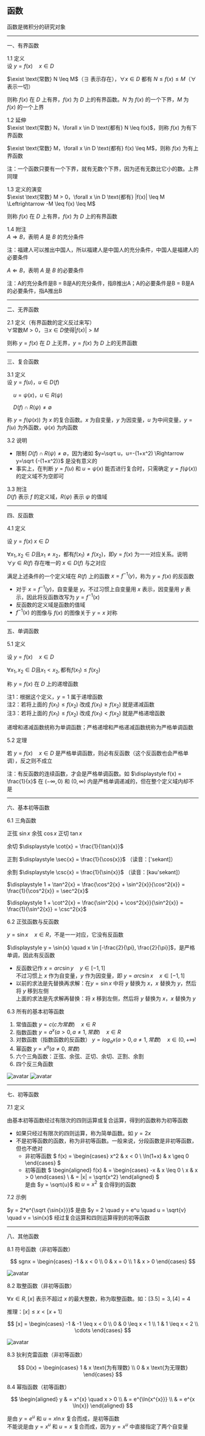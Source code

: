 ## 函数

函数是微积分的研究对象

---

一、有界函数

1.1 定义 <br>
设 $y = f(x) \quad x \in D$

$\exist \text{常数} N \leq M$（$\exists$ 表示存在），$\forall x \in D$ 都有 $N \leq f(x) \leq M$（$\forall$ 表示一切）

则称 $f(x)$ 在 $D$ 上有界，$f(x)$ 为 $D$ 上的有界函数。$N$ 为 $f(x)$ 的一个下界，$M$ 为 $f(x)$ 的一个上界

1.2 延伸 <br>
$\exist \text{常数} N，\forall x \in D \text{都有} N \leq f(x)$，则称 $f(x)$ 为有下界函数

$\exist \text{常数} M，\forall x \in D \text{都有} f(x) \leq M$，则称 $f(x)$ 为有上界函数

注：一个函数只要有一个下界，就有无数个下界，因为还有无数比它小的数。上界同理

1.3 定义的演变 <br>
$\exist \text{常数} M > 0，\forall x \in D \text{都有} |f(x)| \leq M \Leftrightarrow -M \leq f(x) \leq M$

则称 $f(x)$ 在 $D$ 上有界，$f(x)$ 为 $D$ 上的有界函数

1.4 附注 <br>
$A \Rightarrow B$，表明 $A$ 是 $B$ 的充分条件

注：福建人可以推出中国人，所以福建人是中国人的充分条件，中国人是福建人的必要条件

$A \Leftarrow B$，表明 $A$ 是 $B$ 的必要条件

注：A的充分条件是B = B是A的充分条件，指B推出A；A的必要条件是B = B是A的必要条件，指A推出B

---

二、无界函数

2.1 定义（有界函数的定义反过来写）<br>
$\forall \text{常数} M >0，\exists x \in D \text{使得} |f(x)| > M$

则称 $y=f(x)$ 在 $D$ 上无界，$y=f(x)$ 为 $D$ 上的无界函数

---

三、复合函数

3.1 定义 <br>
设 $y=f(u)$，$u \in D(f)$

$\quad u=\psi(x)$，$u \in R(\psi)$

$\quad D(f) \cap R(\psi) \neq \emptyset$

称 $y=f(\psi(x))$ 为 $x$ 的复合函数。$x$ 为自变量，$y$ 为因变量，$u$ 为中间变量，$y=f(u)$ 为外函数，$\psi(x)$ 为内函数

3.2 说明
* 限制 $D(f) \cap R(\psi) \neq \emptyset$，因为诸如 $y=\sqrt u，u=-(1+x^2) \Rightarrow y=\sqrt {-(1+x^2)}$ 是没有意义的
* 事实上，在判断 $y=f(u)$ 和 $u=\psi(x)$ 能否进行复合时，只需确定 $y=f(\psi(x))$ 的定义域不为空即可

3.3 附注 <br>
$D(f)$ 表示 $f$ 的定义域，$R(\psi)$ 表示 $\psi$ 的值域

---

四、反函数

4.1 定义

设 $y=f(x) \; x \in D$

$\forall x_1,x_2 \in D \text{且} x_1 \neq x_2，\text{都有} f(x_1) \neq f(x_2)，\text{即} y=f(x)$ 为一一对应关系。说明 $\forall y \in R(f)$ 存在唯一的 $x \in D(f)$ 与之对应

满足上述条件的一个定义域在 $R(f)$ 上的函数 $x = f^{-1}(y)$，称为 $y=f(x)$ 的反函数

* 对于 $x = f^{-1}(y)$，自变量是 $y$。不过习惯上自变量用 $x$ 表示，因变量用 $y$ 表示，因此将反函数改写为 $y = f^{-1}(x)$
* 反函数的定义域是函数的值域
* $f^{-1}(x)$ 的图像与 $f(x)$ 的图像关于 $y=x$ 对称

---

五、单调函数

5.1 定义

设 $y=f(x) \quad x \in D$

$\forall x_1,x_2 \in D \text{且} x_1 < x_2, \text{都有} f(x_1) \leq f(x_2)$

称 $y=f(x)$ 在 $D$ 上的递增函数

注1：根据这个定义，$y=1$ 属于递增函数 <br>
注2：若将上面的 $f(x_1) \leq f(x_2)$ 改成 $f(x_1) \geq f(x_2)$ 就是递减函数 <br>
注3：若将上面的 $f(x_1) \leq f(x_2)$ 改成 $f(x_1) < f(x_2)$ 就是严格递增函数

递增和递减函数统称为单调函数；严格递增和严格递减函数统称为严格单调函数

5.2 定理

若 $y = f(x) \quad x \in D$ 是严格单调函数，则必有反函数（这个反函数也会严格单调），反之则不成立

注：有反函数的连续函数，才会是严格单调函数。如 $\displaystyle f(x) = \frac{1}{x}$ 在 $(-\infty, 0)$ 和 $(0, \infty)$ 内是严格单调递减的，但在整个定义域内却不是

---

六、基本初等函数

6.1 三角函数

正弦 $\sin{x}$ 余弦 $\cos{x}$ 正切 $\tan{x}$

余切 $\displaystyle \cot{x} = \frac{1}{\tan{x}}$

正割 $\displaystyle \sec{x} = \frac{1}{\cos{x}}$ （读音：['sekənt]）

余割 $\displaystyle \csc{x} = \frac{1}{\sin{x}}$ （读音：[kəu'sekənt]）

$\displaystyle 1 + \tan^2{x} = \frac{\cos^2{x} + \sin^2{x}}{\cos^2{x}} = \frac{1}{\cos^2{x}} = \sec^2{x}$

$\displaystyle 1 + \cot^2{x} = \frac{\sin^2{x} + \cos^2{x}}{\sin^2{x}} = \frac{1}{\sin^2{x}} = \csc^2{x}$

6.2 正弦函数与反函数

$y = \sin{x} \quad x \in R$，不是一一对应，它没有反函数

$\displaystyle y = \sin{x} \quad x \in [-\frac{2}{\pi}, \frac{2}{\pi}]$，是严格单调，因此有反函数
* 反函数记作 $x = arc \sin{y} \quad y \in [-1, 1]$ <br>
  不过习惯上 $x$ 作为自变量，$y$ 作为因变量，即 $y = arc \sin{x} \quad x \in [-1, 1]$
* 以前的求法是先替换再求解：在$y = \sin{x}$ 中将 $y$ 替换为 $x$，$x$ 替换为 $y$，然后将 $y$ 移到左侧 <br>
  上面的求法是先求解再替换：将 $x$ 移到左侧，然后将 $y$ 替换为 $x$，$x$ 替换为 $y$

6.3 所有的基本初等函数

1. 常值函数 $y = c(c为常数) \quad x \in R$
2. 指数函数 $y = a^x(a > 0, a \neq 1,常数) \quad x \in R$
3. 对数函数（指数函数的反函数） $y = log_a{x}(a > 0, a \neq 1,常数) \quad x \in (0, +\infty)$
4. 幂函数 $y = x^a(a \neq 0,常数)$
5. 六个三角函数：正弦、余弦、正切、余切、正割、余割
6. 四个反三角函数

![avatar](./img/1.png)
![avatar](./img/2.png)

---

七、初等函数

7.1 定义

由基本初等函数经过有限次的四则运算或复合运算，得到的函数称为初等函数
* 如果只经过有限次的四则运算，称为简单函数。如 $y = 2x$
* 不是初等函数的函数，称为非初等函数。一般来说，分段函数是非初等函数，但也不绝对
  * 非初等函数
    $
    f(x) = 
    \begin{cases}
    x^2 & x < 0 \\
    \ln(1+x) & x \geq 0
    \end{cases}
    $
  * 初等函数
    $
    \begin{aligned}
    f(x) & = 
    \begin{cases}
    -x & x \leq 0 \\
    x & x > 0
    \end{cases} \\
    & = |x| = \sqrt{x^2}
    \end{aligned}
    $ <br> 是由 $y = \sqrt{u}$ 和 $u = x^2$ 复合得到的函数

7.2 示例

$y = 2*e^{\sqrt {\sin{x}}}$ 是由 $y = 2 \quad y = e^u \quad u = \sqrt{v} \quad v = \sin{x}$ 经过复合运算和四则运算得到的初等函数

---

八、其他函数

8.1 符号函数（非初等函数）

$$
sgnx =
\begin{cases}
-1 & x < 0 \\
0  & x = 0 \\
1  & x > 0
\end{cases}
$$

![avatar](img/4.png)

8.2 取整函数（非初等函数）

$\forall x \in R, [x]$ 表示不超过 $x$ 的最大整数，称为取整函数。如：$[3.5] = 3, [4] = 4$

推理：$[x] \leq x < [x + 1]$

$$
[x] =
\begin{cases}
-1 & -1 \leq x < 0 \\
0  & 0 \leq x < 1 \\
1  & 1 \leq x < 2 \\
\cdots
\end{cases}
$$

![avatar](img/5.png)

8.3 狄利克雷函数（非初等函数）

$$
D(x) =
\begin{cases}
1 & x \text{为有理数} \\
0 & x \text{为无理数}
\end{cases}
$$

8.4 幂指函数（初等函数）

$$
\begin{aligned}
y & = x^{x} \quad x > 0 \\
  & = e^{\ln{x^{x}}} \\
  & = e^{x \ln{x}}
\end{aligned}
$$

是由 $y = e^u$ 和 $u = x \ln{x}$ 复合而成，是初等函数 <br>
不能说是由 $y = x^u$ 和 $u=x$ 复合而成，因为 $y = x^u$ 中直接指定了两个自变量
